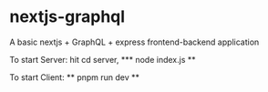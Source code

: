# nextjs-graphql
A basic nextjs + GraphQL + express frontend-backend application


To start Server:
hit cd server,
*** node index.js **

To start Client:
** pnpm run dev **
